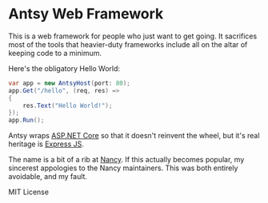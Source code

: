 ﻿# Antsy Web Framework

This is a web framework for people who just want to get going. It sacrifices most of the tools that
heavier-duty frameworks include all on the altar of keeping code to a minimum. 

Here's the obligatory Hello World:
```csharp
var app = new AntsyHost(port: 80);
app.Get("/hello", (req, res) => 
{
	res.Text("Hello World!");
});
app.Run();
```

Antsy wraps [ASP.NET Core](https://www.asp.net/core) so that it doesn't reinvent the wheel,
but it's real heritage is [Express JS](http://expressjs.com/).
 
The name is a bit of a rib at [Nancy](http://nancyfx.org/). If this actually becomes popular, my sincerest appologies
to the Nancy maintainers. This was both entirely avoidable, and my fault.

MIT License
